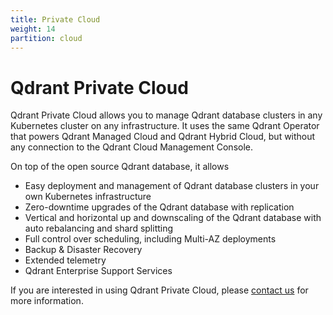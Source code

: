 ```yaml
---
title: Private Cloud
weight: 14
partition: cloud
---
```


# Qdrant Private Cloud

Qdrant Private Cloud allows you to manage Qdrant database clusters in any Kubernetes cluster on any infrastructure. It uses the same Qdrant Operator that powers Qdrant Managed Cloud and Qdrant Hybrid Cloud, but without any connection to the Qdrant Cloud Management Console.

On top of the open source Qdrant database, it allows

* Easy deployment and management of Qdrant database clusters in your own Kubernetes infrastructure
* Zero-downtime upgrades of the Qdrant database with replication
* Vertical and horizontal up and downscaling of the Qdrant database with auto rebalancing and shard splitting
* Full control over scheduling, including Multi-AZ deployments
* Backup & Disaster Recovery
* Extended telemetry
* Qdrant Enterprise Support Services

If you are interested in using Qdrant Private Cloud, please [contact us](/contact-us/) for more information.

